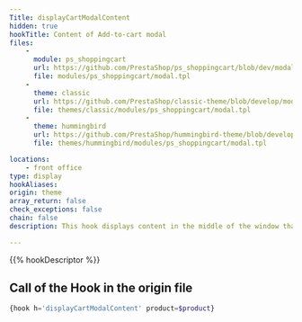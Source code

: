 ```yaml
---
Title: displayCartModalContent
hidden: true
hookTitle: Content of Add-to-cart modal
files:
    -
      module: ps_shoppingcart
      url: https://github.com/PrestaShop/ps_shoppingcart/blob/dev/modal.tpl
      file: modules/ps_shoppingcart/modal.tpl
    -
      theme: classic
      url: https://github.com/PrestaShop/classic-theme/blob/develop/modules/ps_shoppingcart/modal.tpl
      file: themes/classic/modules/ps_shoppingcart/modal.tpl
    -
      theme: hummingbird
      url: https://github.com/PrestaShop/hummingbird-theme/blob/develop/modules/ps_shoppingcart/modal.tpl
      file: themes/hummingbird/modules/ps_shoppingcart/modal.tpl

locations:
    - front office
type: display
hookAliases: 
origin: theme
array_return: false
check_exceptions: false
chain: false
description: This hook displays content in the middle of the window that appears after adding product to cart

---
```


{{% hookDescriptor %}}

## Call of the Hook in the origin file

```php
{hook h='displayCartModalContent' product=$product}
```
